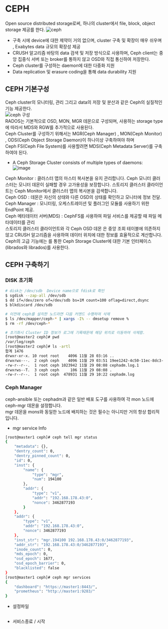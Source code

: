 # CEPH  

Open source distributed storage로써,  하나의 cluster에서  file, block, object storage 제공를 한다.
![ceph](https://user-images.githubusercontent.com/39255123/143794465-bb1d78c6-f664-4929-ab0e-dbe22e803118.PNG)  
- 구축 시에 device에 대한 제약이 거의 없으며, cluster 구축 및 확장이 매우 쉬우며 , Exabytes data 규모의 확장성 제공   
- CRUSH 알고리즘 바탕의 data 검색 및 저장 방식으로 사용하며,  Ceph client는 중앙 집중식 서버 또는 broker를 통하지 않고 OSD와  직접 통신하여 저장한다.
- Ceph cluster를 구성하는 daemon에 대한 다중화 지원  
- Data replication 및 erasure coding을 통해 data durability 지원  

##	CEPH  기본구성  
Ceph cluster의 모니터링, 관리 그리고 data의 저장 및 분산과 같은 Ceph의 실질적인 기능 제공한다.  
![ceph 구성](https://user-images.githubusercontent.com/39255123/143794034-dc018528-9e94-4d8f-b9f9-9cc2a7c71d79.PNG)  
RADOS는 기본적으로 OSD, MON, MGR 데몬으로 구성되며, 사용하는 storage type에  따라서 MDS와 RGW를 추가적으로 사용된다.  
Ceph Cluster를 구성하기 위해서는  MGR(Ceph Manager) , MON(Ceph Monitor) , ODS(Ceph Object Storage Daemon)이 하나이상 구축하여야 하며  
  Ceph FS(Ceph File System)를 사용할려면 MDS(Ceph Metadata Server)를 구축하여야 된다.  
  
  
* A Ceph Storage Cluster consists of multiple types of daemons:  
![image](https://user-images.githubusercontent.com/39255123/143796525-55b2af37-be01-4af9-9fc9-ef20b084d326.png)

Ceph Monitor : 클러스터 맵의 마스터 복사본을 유지 관리합니다. Ceph 모니터 클러스터는 모니터 데몬이 실패할 경우 고가용성을 보장합니다. 
               스토리지 클러스터 클라이언트는 Ceph Monitor에서 클러스터 맵의 복사본을 검색합니다.  
Ceph OSD : 데몬은 자신의 상태와 다른 OSD의 상태를 확인하고 모니터에 정보 전달.  
Ceph Manager : 모니터링, 오케스트레이션 및 플러그인 모듈를 사용하기 위한 EndPoint 제공.  
Ceph 메타데이터 서버(MDS) : CephFS를 사용하여 파일 서비스를 제공할 때 파일 메타데이터를 관리    
스토리지 클러스터 클라이언트와 각 Ceph OSD 데몬 은 중앙 조회 테이블에 의존하지 않고 CRUSH 알고리즘을 사용하여 데이터 위치에 대한 정보를 효율적으로 계산합니다.  
Ceph의 고급 기능에는 를 통한 Ceph Storage Cluster에 대한 기본 인터페이스(librados와 librados)를 사용한다.  

##	CEPH  구축하기  
### DISK 초기화

```bash
# disk는 /dev/sdb  Device name으로 fdisk로 확인
$ sgdisk --zap-all /dev/sdb  
$ dd if=/dev/zero of=/dev/sdb bs=1M count=100 oflag=direct,dsync
$ blkdiscard /dev/sdb

# 이전에 ceph를 설치한 노드라면 다음 커맨드 수행하여 삭제
$ ls /dev/mapper/ceph-* | xargs -I% -- dmsetup remove %
$ rm -rf /dev/ceph-*

# 초기화시 Cluster ID 정보가 로그에 기록때문에 해당 위치로 이동하여 삭제함.
[root@master2 ceph]# pwd
/var/log/ceph
[root@master2 ceph]# ls -artl
합계 1476
drwxr-xr-x. 10 root root    4096 11월 28 03:16 ..
drwxrwx---.  2 ceph ceph    4096 11월 29 03:51 19ee1242-4c50-11ec-8dc3-6cae8b5ee7d0
-rw-r--r--.  1 root ceph 1023942 11월 29 08:08 cephadm.log.1
drwxrws--T.  3 ceph ceph     106 11월 29 08:08 .
-rw-r--r--.  1 root ceph  478931 11월 29 10:22 cephadm.log
```  

### Ceph Manager 
ceph-ansible 또는 cephadm과 같은 일반 배포 도구를 사용하여 각 mon 노드에 ceph-mgr 데몬을 설정합니다.  
mgr 데몬을 mons와 동일한 노드에 배치하는 것은 필수는 아니지만 거의 항상 합리적입니다.  

* mgr service Info
```bash
[root@master1 ceph]# ceph tell mgr status
{
    "metadata": {},
    "dentry_count": 0,
    "dentry_pinned_count": 0,
    "id": 0,
    "inst": {
        "name": {
            "type": "mgr",
            "num": 194100
        },
        "addr": {
            "type": "v1",
            "addr": "192.168.178.43:0",
            "nonce": 3462877193
        }
    },
    "addr": {
        "type": "v1",
        "addr": "192.168.178.43:0",
        "nonce": 3462877193
    },
    "inst_str": "mgr.194100 192.168.178.43:0/3462877193",
    "addr_str": "192.168.178.43:0/3462877193",
    "inode_count": 0,
    "mds_epoch": 0,
    "osd_epoch": 1677,
    "osd_epoch_barrier": 0,
    "blacklisted": false
}
[root@master1 ceph]# ceph mgr services
{
    "dashboard": "https://master1:8443/",
    "prometheus": "http://master1:9283/"
}
```

* 설정파일  
```bash

```  

* 서비스종료 / 시작  
``` bash

```  
